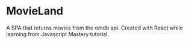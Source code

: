 # MovieLand
A SPA that returns movies from the omdb api. Created with React while learning from Javascript Mastery tutorial.
